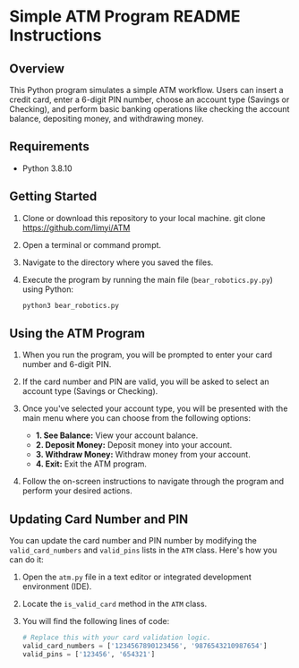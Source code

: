 # Simple ATM Program README Instructions

## Overview

This Python program simulates a simple ATM workflow. Users can insert a credit card, enter a 6-digit PIN number, choose an account type (Savings or Checking), and perform basic banking operations like checking the account balance, depositing money, and withdrawing money.

## Requirements

- Python 3.8.10 

## Getting Started

1. Clone or download this repository to your local machine.
     git clone https://github.com/limyi/ATM
   
2. Open a terminal or command prompt.

3. Navigate to the directory where you saved the files.

4. Execute the program by running the main file (`bear_robotics.py.py`) using Python:

   ```bash
   python3 bear_robotics.py

## Using the ATM Program

1. When you run the program, you will be prompted to enter your card number and 6-digit PIN.

2. If the card number and PIN are valid, you will be asked to select an account type (Savings or Checking).

3. Once you've selected your account type, you will be presented with the main menu where you can choose from the following options:

   - **1. See Balance:** View your account balance.
   - **2. Deposit Money:** Deposit money into your account.
   - **3. Withdraw Money:** Withdraw money from your account.
   - **4. Exit:** Exit the ATM program.

4. Follow the on-screen instructions to navigate through the program and perform your desired actions.


## Updating Card Number and PIN

You can update the card number and PIN number by modifying the `valid_card_numbers` and `valid_pins` lists in the `ATM` class. Here's how you can do it:

1. Open the `atm.py` file in a text editor or integrated development environment (IDE).

2. Locate the `is_valid_card` method in the `ATM` class.

3. You will find the following lines of code:

   ```python
   # Replace this with your card validation logic.
   valid_card_numbers = ['1234567890123456', '9876543210987654']
   valid_pins = ['123456', '654321']
